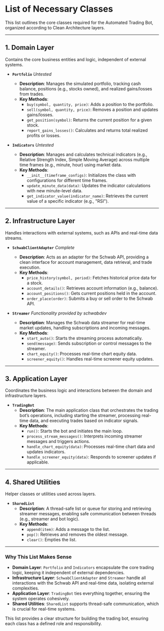 # List of Necessary Classes

This list outlines the core classes required for the Automated Trading Bot, organized according to Clean Architecture layers.

---

## 1. Domain Layer
Contains the core business entities and logic, independent of external systems.

- **`Portfolio`** *Untested*
  - **Description**: Manages the simulated portfolio, tracking cash balance, positions (e.g., stocks owned), and realized gains/losses from trades.
  - **Key Methods**:
    - `buy(symbol, quantity, price)`: Adds a position to the portfolio.
    - `sell(symbol, quantity, price)`: Removes a position and updates gains/losses.
    - `get_position(symbol)`: Returns the current position for a given stock.
    - `report_gains_losses()`: Calculates and returns total realized profits or losses.

- **`Indicators`** *Untested*
  - **Description**: Manages and calculates technical indicators (e.g., Relative Strength Index, Simple Moving Average) across multiple time frames (e.g., minute, hour) using market data.
  - **Key Methods**:
    - `__init__(timeframe_configs)`: Initializes the class with configurations for different time frames.
    - `update_minute_data(data)`: Updates the indicator calculations with new minute-level data.
    - `get_indicator_value(indicator_name)`: Retrieves the current value of a specific indicator (e.g., "RSI").

---

## 2. Infrastructure Layer
Handles interactions with external systems, such as APIs and real-time data streams.

- **`SchwabClientAdapter`** *Complete*
  - **Description**: Acts as an adapter for the Schwab API, providing a clean interface for account management, data retrieval, and trade execution.
  - **Key Methods**:
    - `price_history(symbol, period)`: Fetches historical price data for a stock.
    - `account_details()`: Retrieves account information (e.g., balance).
    - `account_positions()`: Gets current positions held in the account.
    - `order_place(order)`: Submits a buy or sell order to the Schwab API.

- **`Streamer`** *Functionality provided by schwabdev*
  - **Description**: Manages the Schwab data streamer for real-time market updates, handling subscriptions and incoming messages.
  - **Key Methods**:
    - `start_auto()`: Starts the streaming process automatically.
    - `send(message)`: Sends subscription or control messages to the streamer.
    - `chart_equity()`: Processes real-time chart equity data.
    - `screener_equity()`: Handles real-time screener equity updates.

---

## 3. Application Layer
Coordinates the business logic and interactions between the domain and infrastructure layers.

- **`TradingBot`**
  - **Description**: The main application class that orchestrates the trading bot’s operations, including starting the streamer, processing real-time data, and executing trades based on indicator signals.
  - **Key Methods**:
    - `run()`: Starts the bot and initiates the main loop.
    - `process_stream_messages()`: Interprets incoming streamer messages and triggers actions.
    - `handle_chart_equity(data)`: Processes real-time chart data and updates indicators.
    - `handle_screener_equity(data)`: Responds to screener updates if applicable.

---

## 4. Shared Utilities
Helper classes or utilities used across layers.

- **`SharedList`**
  - **Description**: A thread-safe list or queue for storing and retrieving streamer messages, enabling safe communication between threads (e.g., streamer and bot logic).
  - **Key Methods**:
    - `append(item)`: Adds a message to the list.
    - `pop()`: Retrieves and removes the oldest message.
    - `clear()`: Empties the list.

---

### Why This List Makes Sense
- **Domain Layer**: `Portfolio` and `Indicators` encapsulate the core trading logic, keeping it independent of external dependencies.
- **Infrastructure Layer**: `SchwabClientAdapter` and `Streamer` handle all interactions with the Schwab API and real-time data, isolating external complexities.
- **Application Layer**: `TradingBot` ties everything together, ensuring the system operates cohesively.
- **Shared Utilities**: `SharedList` supports thread-safe communication, which is crucial for real-time systems.

This list provides a clear structure for building the trading bot, ensuring each class has a defined role and responsibility.